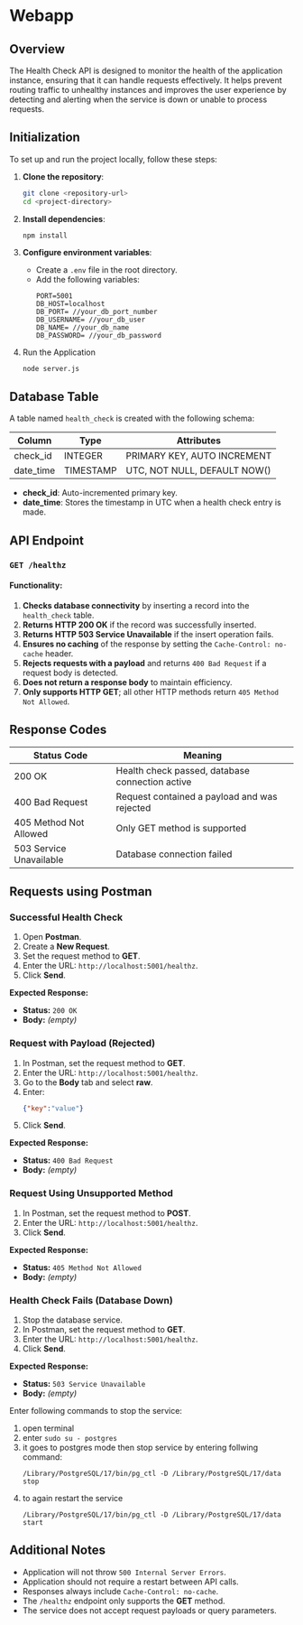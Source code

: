 # Webapp 

## Overview

The Health Check API is designed to monitor the health of the application instance, ensuring that it can handle requests effectively. It helps prevent routing traffic to unhealthy instances and improves the user experience by detecting and alerting when the service is down or unable to process requests.

## Initialization

To set up and run the project locally, follow these steps:

1. **Clone the repository**:

   ```bash
   git clone <repository-url>
   cd <project-directory>
   ```

2. **Install dependencies**:

   ```bash
   npm install
   ```

3. **Configure environment variables**:

   - Create a `.env` file in the root directory.
   - Add the following variables:
     ```plaintext
     PORT=5001
     DB_HOST=localhost
     DB_PORT= //your_db_port_number
     DB_USERNAME= //your_db_user
     DB_NAME= //your_db_name
     DB_PASSWORD= //your_db_password
     ```

4. Run the Application

   ```
   node server.js
   ```


## Database Table

A table named `health_check` is created with the following schema:

| Column     | Type      | Attributes                   |
| ---------- | --------- | ---------------------------- |
| check\_id  | INTEGER   | PRIMARY KEY, AUTO INCREMENT  |
| date\_time | TIMESTAMP | UTC, NOT NULL, DEFAULT NOW() |

- **check\_id**: Auto-incremented primary key.
- **date\_time**: Stores the timestamp in UTC when a health check entry is made.

## API Endpoint

### `GET /healthz`

#### Functionality:

1. **Checks database connectivity** by inserting a record into the `health_check` table.
2. **Returns HTTP 200 OK** if the record was successfully inserted.
3. **Returns HTTP 503 Service Unavailable** if the insert operation fails.
4. **Ensures no caching** of the response by setting the `Cache-Control: no-cache` header.
5. **Rejects requests with a payload** and returns `400 Bad Request` if a request body is detected.
6. **Does not return a response body** to maintain efficiency.
7. **Only supports HTTP GET**; all other HTTP methods return `405 Method Not Allowed`.

## Response Codes

| Status Code             | Meaning                                         |
| ----------------------- | ----------------------------------------------- |
| 200 OK                  | Health check passed, database connection active |
| 400 Bad Request         | Request contained a payload and was rejected    |
| 405 Method Not Allowed  | Only GET method is supported                    |
| 503 Service Unavailable | Database connection failed                      |

## Requests using Postman

### **Successful Health Check**

1. Open **Postman**.
2. Create a **New Request**.
3. Set the request method to **GET**.
4. Enter the URL: `http://localhost:5001/healthz`.
5. Click **Send**.

**Expected Response:**

- **Status:** `200 OK`
- **Body:** *(empty)*

### **Request with Payload (Rejected)**

1. In Postman, set the request method to **GET**.
2. Enter the URL: `http://localhost:5001/healthz`.
3. Go to the **Body** tab and select **raw**.
4. Enter:
   ```json
   {"key":"value"}
   ```
5. Click **Send**.

**Expected Response:**

- **Status:** `400 Bad Request`
- **Body:** *(empty)*

### **Request Using Unsupported Method**

1. In Postman, set the request method to **POST**.
2. Enter the URL: `http://localhost:5001/healthz`.
3. Click **Send**.

**Expected Response:**

- **Status:** `405 Method Not Allowed`
- **Body:** *(empty)*

### **Health Check Fails (Database Down)**

1. Stop the database service.
2. In Postman, set the request method to **GET**.
3. Enter the URL: `http://localhost:5001/healthz`.
4. Click **Send**.

**Expected Response:**

- **Status:** `503 Service Unavailable`
- **Body:** *(empty)*

Enter following commands to stop the service:

1. open terminal 
2. enter `sudo su - postgres`
3. it goes to postgres mode then stop service by entering follwing command:
   ```
   /Library/PostgreSQL/17/bin/pg_ctl -D /Library/PostgreSQL/17/data stop
   ```
4. to again restart the service 
   ```
   /Library/PostgreSQL/17/bin/pg_ctl -D /Library/PostgreSQL/17/data start
   ```

## Additional Notes

- Application will not throw `500 Internal Server Errors`.
- Application should not require a restart between API calls.
- Responses always include `Cache-Control: no-cache`.
- The `/healthz` endpoint only supports the **GET** method.
- The service does not accept request payloads or query parameters.



